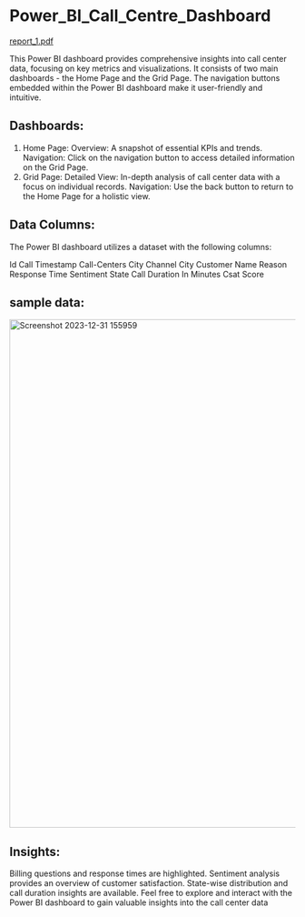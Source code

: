# Power_BI_Call_Centre_Dashboard 
[report_1.pdf](https://github.com/Monikasharma2022/Power_BI_Call_Centre_Dashboard/files/13800819/report_1.pdf)

This Power BI dashboard provides comprehensive insights into call center data, focusing on key metrics and visualizations. It consists of two main dashboards - the Home Page and the Grid Page. The navigation buttons embedded within the Power BI dashboard make it user-friendly and intuitive.

## Dashboards:
1. Home Page:
Overview: A snapshot of essential KPIs and trends.
Navigation: Click on the navigation button to access detailed information on the Grid Page.
2. Grid Page:
Detailed View: In-depth analysis of call center data with a focus on individual records.
Navigation: Use the back button to return to the Home Page for a holistic view.

## Data Columns:
The Power BI dashboard utilizes a dataset with the following columns:

Id
Call Timestamp
Call-Centers City
Channel
City
Customer Name
Reason
Response Time
Sentiment
State
Call Duration In Minutes
Csat Score

## sample data: 
<img width="894" alt="Screenshot 2023-12-31 155959" src="https://github.com/Monikasharma2022/Power_BI_Call_Centre_Dashboard/assets/104423607/f2674420-935b-465f-99bf-21db974b2eff">

## Insights:
Billing questions and response times are highlighted.
Sentiment analysis provides an overview of customer satisfaction.
State-wise distribution and call duration insights are available.
Feel free to explore and interact with the Power BI dashboard to gain valuable insights into the call center data
